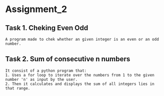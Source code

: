 # Assignment_2
## Task 1. Cheking Even Odd
    A program made to chek whether an given integer is an even or an odd number.
    
## Task 2. Sum of consecutive n numbers
    It consist of a python program that:
    1. Uses a for loop to iterate over the numbers from 1 to the given number 'n' as input by the user.
    2. Then it calculates and displays the sum of all integers lies in that range.
    

 
